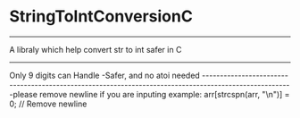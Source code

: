 # StringToIntConversionC
<hr>
A libraly which help convert str to int safer in C
<hr>
Only 9 digits can Handle
-Safer, and no atoi needed
------------------------------------------------------------------------------------------------------
-please remove newline if you are inputing example:  arr[strcspn(arr, "\n")] = 0;  // Remove newline
